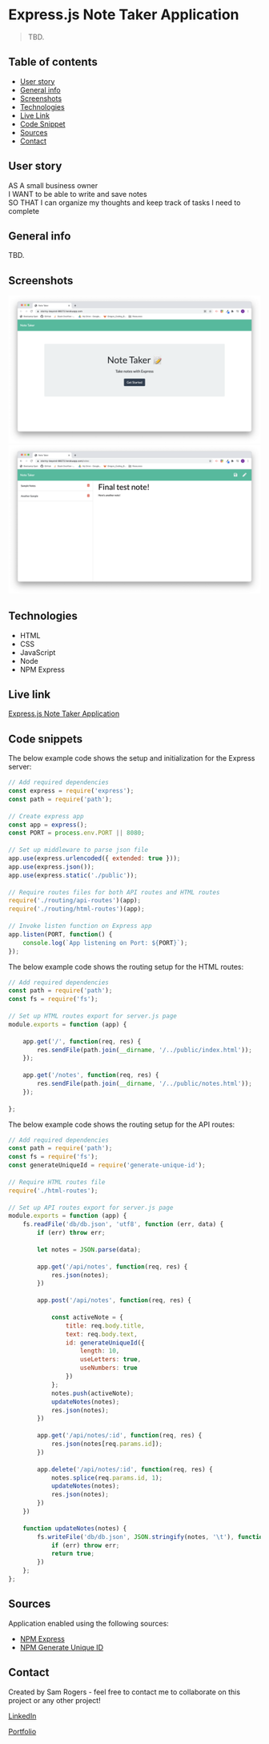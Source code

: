 # Express.js Note Taker Application
> TBD.
 
## Table of contents
* [User story](#user-story)
* [General info](#general-info)
* [Screenshots](#Screenshots)
* [Technologies](#technologies)
* [Live Link](#example-html)
* [Code Snippet](#code-snippet)
* [Sources](#sources)
* [Contact](#contact)

## User story
AS A small business owner  
I WANT to be able to write and save notes  
SO THAT I can organize my thoughts and keep track of tasks I need to complete  

## General info
TBD.

## Screenshots
![Homepage](./public/assets/screenshots/live-link.png)
![Notes](./public/assets/screenshots/note-examples.png)

## Technologies
* HTML
* CSS
* JavaScript
* Node
* NPM Express

## Live link
[Express.js Note Taker Application](https://stormy-beyond-88272.herokuapp.com/)

## Code snippets

The below example code shows the setup and initialization for the Express server:
```js
// Add required dependencies
const express = require('express');
const path = require('path');

// Create express app
const app = express();
const PORT = process.env.PORT || 8080;

// Set up middleware to parse json file
app.use(express.urlencoded({ extended: true }));
app.use(express.json());
app.use(express.static('./public'));

// Require routes files for both API routes and HTML routes
require('./routing/api-routes')(app);
require('./routing/html-routes')(app);

// Invoke listen function on Express app
app.listen(PORT, function() {
    console.log(`App listening on Port: ${PORT}`);
});
```

The below example code shows the routing setup for the HTML routes: 
```js
// Add required dependencies
const path = require('path');
const fs = require('fs');

// Set up HTML routes export for server.js page
module.exports = function (app) {

    app.get('/', function(req, res) {
        res.sendFile(path.join(__dirname, '/../public/index.html'));
    });

    app.get('/notes', function(req, res) {
        res.sendFile(path.join(__dirname, '/../public/notes.html'));
    });

};
```

The below example code shows the routing setup for the API routes:
```js
// Add required dependencies
const path = require('path');
const fs = require('fs');
const generateUniqueId = require('generate-unique-id');

// Require HTML routes file
require('./html-routes');

// Set up API routes export for server.js page
module.exports = function (app) {
    fs.readFile('db/db.json', 'utf8', function (err, data) {
        if (err) throw err;
        
        let notes = JSON.parse(data);
      
        app.get('/api/notes', function(req, res) {
            res.json(notes);
        })

        app.post('/api/notes', function(req, res) {
            
            const activeNote = {
                title: req.body.title,
                text: req.body.text,
                id: generateUniqueId({
                    length: 10,
                    useLetters: true,
                    useNumbers: true
                })
            };
            notes.push(activeNote);
            updateNotes(notes);
            res.json(notes);
        })

        app.get('/api/notes/:id', function(req, res) {
            res.json(notes[req.params.id]);
        })

        app.delete('/api/notes/:id', function(req, res) {
            notes.splice(req.params.id, 1);
            updateNotes(notes);
            res.json(notes);
        })
    })

    function updateNotes(notes) {
        fs.writeFile('db/db.json', JSON.stringify(notes, '\t'), function(err) {
            if (err) throw err;
            return true;
        })
    };
};
```

## Sources
Application enabled using the following sources:

* [NPM Express](https://expressjs.com/)
* [NPM Generate Unique ID](https://www.npmjs.com/package/generate-unique-id)

## Contact
Created by Sam Rogers - feel free to contact me to collaborate on this project or any other project!

[LinkedIn](https://www.linkedin.com/in/samuelerogers/)

[Portfolio](https://samrogers15.github.io/Current_Portfolio/index.html)